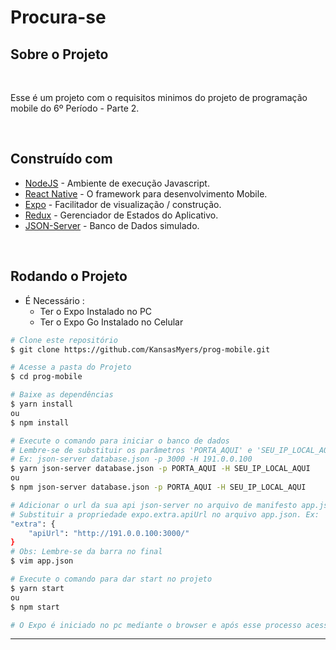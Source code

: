<h1> Procura-se </h1>

## Sobre o Projeto
</br>

Esse é um projeto com o requisitos minimos do projeto de programação mobile do 6º Período - Parte 2.

</br>

## Construído com

* [NodeJS](https://nodejs.org/en/) - Ambiente de execução Javascript.
* [React Native](https://reactnative.dev/) - O framework para desenvolvimento Mobile.
* [Expo](https://expo.io/) - Facilitador de visualização / construção.
* [Redux](https://redux.js.org/) - Gerenciador de Estados do Aplicativo.
* [JSON-Server](https://www.npmjs.com/package/json-server) - Banco de Dados simulado.

</br>

## Rodando o Projeto

- É Necessário : 
    - Ter o Expo Instalado no PC
    - Ter o Expo Go Instalado no Celular

```bash
# Clone este repositório
$ git clone https://github.com/KansasMyers/prog-mobile.git

# Acesse a pasta do Projeto
$ cd prog-mobile

# Baixe as dependências
$ yarn install
ou
$ npm install

# Execute o comando para iniciar o banco de dados
# Lembre-se de substituir os parâmetros 'PORTA_AQUI' e 'SEU_IP_LOCAL_AQUI'
# Ex: json-server database.json -p 3000 -H 191.0.0.100
$ yarn json-server database.json -p PORTA_AQUI -H SEU_IP_LOCAL_AQUI
ou 
$ npm json-server database.json -p PORTA_AQUI -H SEU_IP_LOCAL_AQUI

# Adicionar o url da sua api json-server no arquivo de manifesto app.json na raiz do projeto para ele adicionar as variáveis de ambiente.
# Substituir a propriedade expo.extra.apiUrl no arquivo app.json. Ex:
"extra": {
    "apiUrl": "http://191.0.0.100:3000/"
}
# Obs: Lembre-se da barra no final
$ vim app.json

# Execute o comando para dar start no projeto
$ yarn start
ou
$ npm start

# O Expo é iniciado no pc mediante o browser e após esse processo acessar o celular e executar o expo e fazer a leitura do QRCode que é mostrado no bowser pelo Expo.
```

---